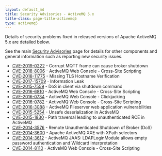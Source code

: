```yaml
---
layout: default_md
title: Security Advisories - ActiveMQ 5.x
title-class: page-title-activemq5
type: activemq5
---
```


Details of security problems fixed in released versions of Apache ActiveMQ 5.x are detailed below.

See the main [Security Advisories](../../security-advisories) page for details for other components and general information such as reporting new security issues.

*   [CVE-2019-0222](../../security-advisories.data/CVE-2019-0222-announcement.txt) - Corrupt MQTT frame can cause broker shutdown
*   [CVE-2018-8006](../../security-advisories.data/CVE-2018-8006-announcement.txt) - ActiveMQ Web Console - Cross-Site Scripting
*   [CVE-2018-11775](../../security-advisories.data/CVE-2018-11775-announcement.txt) - Missing TLS Hostname Verification
*   [CVE-2017-15709](../../security-advisories.data/CVE-2017-15709-announcement.txt) - Information Leak
*   [CVE-2015-7559](../../security-advisories.data/CVE-2015-7559-announcement.txt) - DoS in client via shutdown command
*   [CVE-2016-6810](../../security-advisories.data/CVE-2016-6810-announcement.txt) - ActiveMQ Web Console - Cross-Site Scripting
*   [CVE-2016-0734](../../security-advisories.data/CVE-2016-0734-announcement.txt) - ActiveMQ Web Console - Clickjacking
*   [CVE-2016-0782](../../security-advisories.data/CVE-2016-0782-announcement.txt) - ActiveMQ Web Console - Cross-Site Scripting
*   [CVE-2016-3088](../../security-advisories.data/CVE-2016-3088-announcement.txt) - ActiveMQ Fileserver web application vulnerabilities
*   [CVE-2015-5254](../../security-advisories.data/CVE-2015-5254-announcement.txt) - Unsafe deserialization in ActiveMQ
*   [CVE-2015-1830](../../security-advisories.data/CVE-2015-1830-announcement.txt) - Path traversal leading to unauthenticated RCE in ActiveMQ 
*   [CVE-2014-3576](../../security-advisories.data/CVE-2014-3576-announcement.txt) - Remote Unauthenticated Shutdown of Broker (DoS)
*   [CVE-2014-3600](../../security-advisories.data/CVE-2014-3600-announcement.txt) - Apache ActiveMQ XXE with XPath selectors
*   [CVE-2014-3612](../../security-advisories.data/CVE-2014-3612-announcement.txt) - ActiveMQ JAAS: LDAPLoginModule allows empty password authentication and Wildcard Interpretation
*   [CVE-2014-8110](../../security-advisories.data/CVE-2014-8110-announcement.txt) - ActiveMQ Web Console - Cross-Site Scripting

